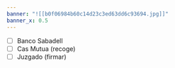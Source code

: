```yaml
---
banner: "![[b0f06984b60c14d23c3ed63dd6c93694.jpg]]"
banner_x: 0.5
---
```

- [ ] Banco Sabadell 
- [ ] Cas Mutua (recoge)
- [ ] Juzgado (firmar)